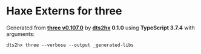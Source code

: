 # Haxe Externs for three

Generated from **[three v0.107.0](https://threejs.org/)** by **[dts2hx](https://github.com/haxiomic/dts2hx) 0.1.0** using **TypeScript 3.7.4** with arguments:

	dts2hx three --verbose --output _generated-libs